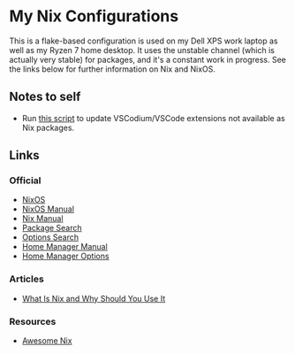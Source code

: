# My Nix Configurations

This is a flake-based configuration is used on my Dell XPS work laptop as well as my Ryzen 7 home desktop. It uses the unstable channel (which is actually very stable) for packages, and it's a constant work in progress. See the links below for further information on Nix and NixOS.

## Notes to self

* Run [this script](https://nix-community.github.io/awesome-nix/) to update VSCodium/VSCode extensions not available as Nix packages.

## Links

### Official

* [NixOS](https://nixos.org/)
* [NixOS Manual](https://nixos.org/manual/nixos/unstable/)
* [Nix Manual](https://nixos.org/manual/nix/unstable/)
* [Package Search](https://search.nixos.org/packages?channel=unstable)
* [Options Search](https://search.nixos.org/options?channel=unstable)
* [Home Manager Manual](https://nix-community.github.io/home-manager/)
* [Home Manager Options](https://nix-community.github.io/home-manager/options.html)

### Articles

* [What Is Nix and Why Should You Use It](https://serokell.io/blog/what-is-nix)

### Resources

* [Awesome Nix](https://nix-community.github.io/awesome-nix/)

